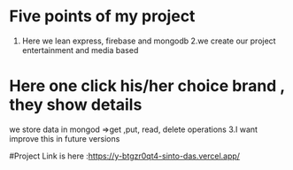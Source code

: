 # Five points of my project

1. Here we lean express, firebase and mongodb
   2.we create our project entertainment and media based

# Here one click his/her choice brand , they show details

we store data in mongod
=>get ,put, read, delete operations
3.I want improve this in future versions

#Project Link is here :https://y-btgzr0qt4-sinto-das.vercel.app/
